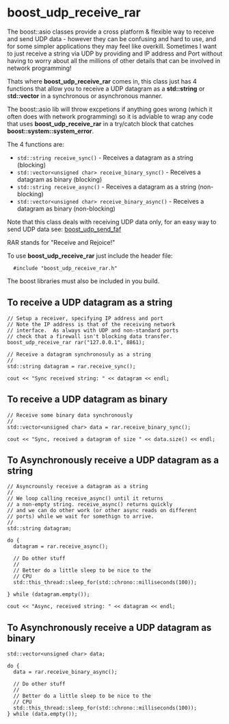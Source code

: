 # boost_udp_receive_rar
The boost::asio classes provide a cross platform & flexible way to receive and send UDP data - however they can be confusing and hard to use, and for some simpler applications they may feel like overkill.  Sometimes I want to just receive a string via UDP by providing and IP address and Port without having to worry about all the millions of other details that can be involved in network programming!

Thats where **boost_udp_receive_rar** comes in, this class just has 4 functions that allow you to receive a UDP datagram as a **std::string** or s**td::vector<unsigned char>** in a synchronous or asynchronous manner.
  
The boost::asio lib will throw excpetions if anything goes wrong (which it often does with network programming) so it is adviable to wrap any code that uses **boost_udp_receive_rar** in a try/catch block that catches **boost::system::system_error**.
  
The 4 functions are:
- ```std::string receive_sync()``` - Receives a datagram as a string (blocking)
- ```std::vector<unsigned char> receive_binary_sync()``` - Receives a datagram as binary (blocking)
- ```std::string receive_async()``` - Receives a datagram as a string (non-blocking)
- ```std::vector<unsigned char> receive_binary_async()``` - Receives a datagram as binary (non-blocking)

Note that this class deals with receiving UDP data only, for an easy way to send UDP data see: [boost_udp_send_faf](https://github.com/kgodden/boost_udp_send_faf)
  
RAR stands for "Receive and Rejoice!"
  
To use **boost_udp_receive_rar** just include the header file:
  
```
  #include "boost_udp_receive_rar.h"
```
The boost libraries must also be included in you build.
  
## To receive a UDP datagram as a string

```  
// Setup a receiver, specifying IP address and port
// Note the IP address is that of the receiving network
// interface.  As always with UDP and non-standard ports
// check that a firewall isn't blocking data transfer.
boost_udp_receive_rar rar("127.0.0.1", 8861);

// Receive a datagram synchronosuly as a string
//
std::string datagram = rar.receive_sync();

cout << "Sync received string: " << datagram << endl;
```

## To receive a UDP datagram as binary
  
```
// Receive some binary data synchronously
//
std::vector<unsigned char> data = rar.receive_binary_sync();

cout << "Sync, received a datagram of size " << data.size() << endl;  
```
  
## To Asynchronously receive a UDP datagram as a string
```
// Asyncrounsly receive a datagram as a string
//
// We loop calling receive_async() until it returns
// a non-empty string. receive_async() returns quickly
// and we can do other work (or other async reads on different
// ports) while we wait for somethign to arrive.
//
std::string datagram;
  
do {
  datagram = rar.receive_async();

  // Do other stuff
  //
  // Better do a little sleep to be nice to the
  // CPU
  std::this_thread::sleep_for(std::chrono::milliseconds(100));

} while (datagram.empty());

cout << "Async, received string: " << datagram << endl;

```
## To Asynchronously receive a UDP datagram as binary
  
```
std::vector<unsigned char> data;

do {
  data = rar.receive_binary_async();

  // Do other stuff
  //
  // Better do a little sleep to be nice to the
  // CPU
  std::this_thread::sleep_for(std::chrono::milliseconds(100));
} while (data.empty());

```
